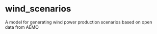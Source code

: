 # wind_scenarios
A model for generating wind power production scenarios based on open data from AEMO
